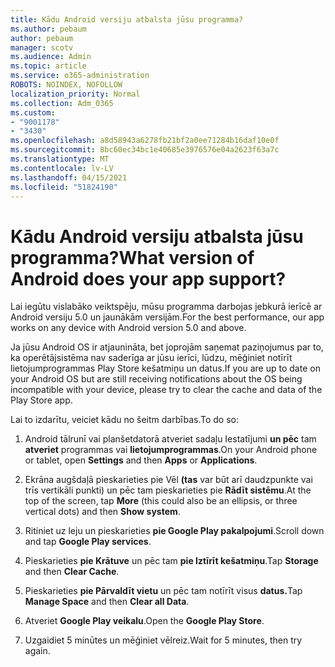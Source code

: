 ```yaml
---
title: Kādu Android versiju atbalsta jūsu programma?
ms.author: pebaum
author: pebaum
manager: scotv
ms.audience: Admin
ms.topic: article
ms.service: o365-administration
ROBOTS: NOINDEX, NOFOLLOW
localization_priority: Normal
ms.collection: Adm_O365
ms.custom:
- "9001178"
- "3430"
ms.openlocfilehash: a8d58943a6278fb21bf2a0ee71284b16daf10e0f
ms.sourcegitcommit: 8bc60ec34bc1e40685e3976576e04a2623f63a7c
ms.translationtype: MT
ms.contentlocale: lv-LV
ms.lasthandoff: 04/15/2021
ms.locfileid: "51824190"
---
```

# <a name="what-version-of-android-does-your-app-support"></a><span data-ttu-id="009e8-102">Kādu Android versiju atbalsta jūsu programma?</span><span class="sxs-lookup"><span data-stu-id="009e8-102">What version of Android does your app support?</span></span>

<span data-ttu-id="009e8-103">Lai iegūtu vislabāko veiktspēju, mūsu programma darbojas jebkurā ierīcē ar Android versiju 5.0 un jaunākām versijām.</span><span class="sxs-lookup"><span data-stu-id="009e8-103">For the best performance, our app works on any device with Android version 5.0 and above.</span></span>

<span data-ttu-id="009e8-104">Ja jūsu Android OS ir atjaunināta, bet joprojām saņemat paziņojumus par to, ka operētājsistēma nav saderīga ar jūsu ierīci, lūdzu, mēģiniet notīrīt lietojumprogrammas Play Store kešatmiņu un datus.</span><span class="sxs-lookup"><span data-stu-id="009e8-104">If you are up to date on your Android OS but are still receiving notifications about the OS being incompatible with your device, please try to clear the cache and data of the Play Store app.</span></span>

<span data-ttu-id="009e8-105">Lai to izdarītu, veiciet kādu no šeitm darbības.</span><span class="sxs-lookup"><span data-stu-id="009e8-105">To do so:</span></span> 

1. <span data-ttu-id="009e8-106">Android tālrunī vai planšetdatorā atveriet sadaļu Iestatījumi **un pēc** tam **atveriet** programmas vai **lietojumprogrammas**.</span><span class="sxs-lookup"><span data-stu-id="009e8-106">On your Android phone or tablet, open **Settings** and then **Apps** or **Applications**.</span></span>

2. <span data-ttu-id="009e8-107">Ekrāna augšdaļā pieskarieties pie Vēl **(tas** var būt arī daudzpunkte vai trīs vertikāli punkti) un pēc tam pieskarieties pie **Rādīt sistēmu**.</span><span class="sxs-lookup"><span data-stu-id="009e8-107">At the top of the screen, tap **More** (this could also be an ellipsis, or three vertical dots) and then **Show system**.</span></span> 

3. <span data-ttu-id="009e8-108">Ritiniet uz leju un pieskarieties **pie Google Play pakalpojumi**.</span><span class="sxs-lookup"><span data-stu-id="009e8-108">Scroll down and tap **Google Play services**.</span></span> 

4. <span data-ttu-id="009e8-109">Pieskarieties **pie Krātuve** un pēc tam **pie Iztīrīt kešatmiņu**.</span><span class="sxs-lookup"><span data-stu-id="009e8-109">Tap **Storage** and then **Clear Cache**.</span></span> 

5. <span data-ttu-id="009e8-110">Pieskarieties **pie Pārvaldīt vietu** un pēc tam notīrīt visus **datus.**</span><span class="sxs-lookup"><span data-stu-id="009e8-110">Tap **Manage Space** and then **Clear all Data**.</span></span> 

6. <span data-ttu-id="009e8-111">Atveriet **Google Play veikalu**.</span><span class="sxs-lookup"><span data-stu-id="009e8-111">Open the **Google Play Store**.</span></span> 

7. <span data-ttu-id="009e8-112">Uzgaidiet 5 minūtes un mēģiniet vēlreiz.</span><span class="sxs-lookup"><span data-stu-id="009e8-112">Wait for 5 minutes, then try again.</span></span> 